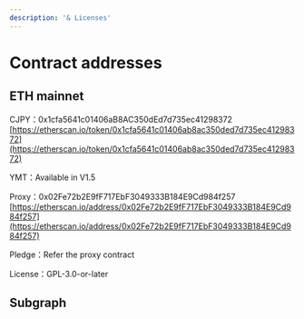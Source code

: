 ```yaml
---
description: '& Licenses'
---
```


# Contract addresses

## ETH mainnet

CJPY：0x1cfa5641c01406aB8AC350dEd7d735ec41298372\
[https://etherscan.io/token/0x1cfa5641c01406ab8ac350ded7d735ec41298372](https://etherscan.io/token/0x1cfa5641c01406ab8ac350ded7d735ec41298372)

YMT：Available in V1.5

Proxy：0x02Fe72b2E9fF717EbF3049333B184E9Cd984f257\
[https://etherscan.io/address/0x02Fe72b2E9fF717EbF3049333B184E9Cd984f257](https://etherscan.io/address/0x02Fe72b2E9fF717EbF3049333B184E9Cd984f257)

Pledge：Refer the proxy contract

License：GPL-3.0-or-later

















## Subgraph









